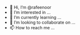 - 👋 Hi, I’m @rafeenoor
- 👀 I’m interested in ...
- 🌱 I’m currently learning ...
- 💞️ I’m looking to collaborate on ...
- 📫 How to reach me ...

<!---
rafeenoor/rafeenoor is a ✨ special ✨ repository because its `README.md` (this file) appears on your GitHub profile.
You can click the Preview link to take a look at your changes.
--->
